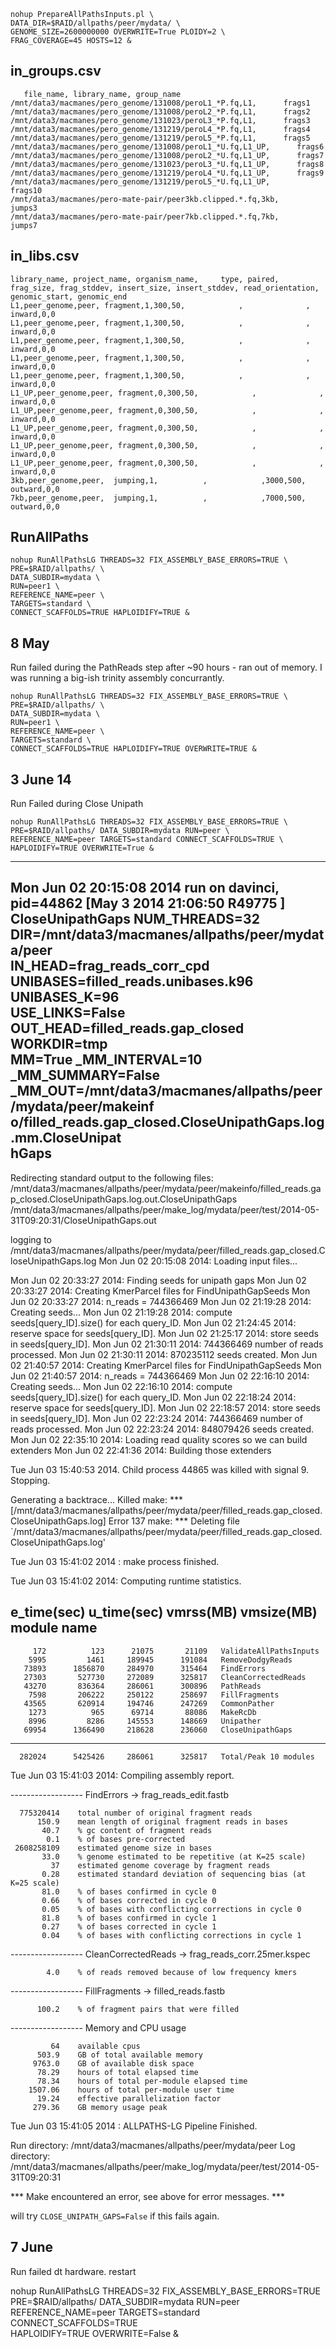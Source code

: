  	
 	
 	
 	nohup PrepareAllPathsInputs.pl \
 	DATA_DIR=$RAID/allpaths/peer/mydata/ \
 	GENOME_SIZE=2600000000 OVERWRITE=True PLOIDY=2 \
 	FRAG_COVERAGE=45 HOSTS=12 &
 	
in_groups.csv
--
       file_name, library_name, group_name
	/mnt/data3/macmanes/pero_genome/131008/peroL1_*P.fq,L1,      frags1
	/mnt/data3/macmanes/pero_genome/131008/peroL2_*P.fq,L1,      frags2
	/mnt/data3/macmanes/pero_genome/131023/peroL3_*P.fq,L1,      frags3
	/mnt/data3/macmanes/pero_genome/131219/peroL4_*P.fq,L1,      frags4
	/mnt/data3/macmanes/pero_genome/131219/peroL5_*P.fq,L1,      frags5
	/mnt/data3/macmanes/pero_genome/131008/peroL1_*U.fq,L1_UP,      frags6
	/mnt/data3/macmanes/pero_genome/131008/peroL2_*U.fq,L1_UP,      frags7
	/mnt/data3/macmanes/pero_genome/131023/peroL3_*U.fq,L1_UP,      frags8
	/mnt/data3/macmanes/pero_genome/131219/peroL4_*U.fq,L1_UP,      frags9
	/mnt/data3/macmanes/pero_genome/131219/peroL5_*U.fq,L1_UP,      frags10
	/mnt/data3/macmanes/pero-mate-pair/peer3kb.clipped.*.fq,3kb,      jumps3
	/mnt/data3/macmanes/pero-mate-pair/peer7kb.clipped.*.fq,7kb,      jumps7
	

in_libs.csv
--

	library_name, project_name, organism_name,     type, paired, frag_size, frag_stddev, insert_size, insert_stddev, read_orientation, genomic_start, genomic_end
	L1,peer_genome,peer, fragment,1,300,50,            ,              ,           inward,0,0
	L1,peer_genome,peer, fragment,1,300,50,            ,              ,           inward,0,0
	L1,peer_genome,peer, fragment,1,300,50,            ,              ,           inward,0,0
	L1,peer_genome,peer, fragment,1,300,50,            ,              ,           inward,0,0
	L1,peer_genome,peer, fragment,1,300,50,            ,              ,           inward,0,0
	L1_UP,peer_genome,peer, fragment,0,300,50,            ,              ,           inward,0,0
	L1_UP,peer_genome,peer, fragment,0,300,50,            ,              ,           inward,0,0
	L1_UP,peer_genome,peer, fragment,0,300,50,            ,              ,           inward,0,0
	L1_UP,peer_genome,peer, fragment,0,300,50,            ,              ,           inward,0,0
	L1_UP,peer_genome,peer, fragment,0,300,50,            ,              ,           inward,0,0
	3kb,peer_genome,peer,  jumping,1,          ,            ,3000,500,          outward,0,0
	7kb,peer_genome,peer,  jumping,1,          ,            ,7000,500,          outward,0,0
	


RunAllPaths
--
	nohup RunAllPathsLG THREADS=32 FIX_ASSEMBLY_BASE_ERRORS=TRUE \
 	PRE=$RAID/allpaths/ \
 	DATA_SUBDIR=mydata \
 	RUN=peer1 \
 	REFERENCE_NAME=peer \
 	TARGETS=standard \
 	CONNECT_SCAFFOLDS=TRUE HAPLOIDIFY=TRUE &
 	
8 May
--

Run failed during the PathReads step after ~90 hours - ran out of memory. I was running a big-ish trinity assembly concurrantly.

	nohup RunAllPathsLG THREADS=32 FIX_ASSEMBLY_BASE_ERRORS=TRUE \
 	PRE=$RAID/allpaths/ \
 	DATA_SUBDIR=mydata \
 	RUN=peer1 \
 	REFERENCE_NAME=peer \
 	TARGETS=standard \
 	CONNECT_SCAFFOLDS=TRUE HAPLOIDIFY=TRUE OVERWRITE=TRUE &

3 June 14
--

Run Failed during Close Unipath 

	nohup RunAllPathsLG THREADS=32 FIX_ASSEMBLY_BASE_ERRORS=TRUE \
	PRE=$RAID/allpaths/ DATA_SUBDIR=mydata RUN=peer \
	REFERENCE_NAME=peer TARGETS=standard CONNECT_SCAFFOLDS=TRUE \
	HAPLOIDIFY=TRUE OVERWRITE=True &




--------------------------------------------------------------------------------
Mon Jun 02 20:15:08 2014 run on davinci, pid=44862 [May  3 2014 21:06:50 R49775 ]
CloseUnipathGaps NUM_THREADS=32                                                \
                 DIR=/mnt/data3/macmanes/allpaths/peer/mydata/peer             \
                 IN_HEAD=frag_reads_corr_cpd                                   \
                 UNIBASES=filled_reads.unibases.k96 UNIBASES_K=96              \
                 USE_LINKS=False OUT_HEAD=filled_reads.gap_closed WORKDIR=tmp  \
                 MM=True _MM_INTERVAL=10 _MM_SUMMARY=False                     \
                 _MM_OUT=/mnt/data3/macmanes/allpaths/peer/mydata/peer/makeinf \
                 o/filled_reads.gap_closed.CloseUnipathGaps.log.mm.CloseUnipat \
                 hGaps
--------------------------------------------------------------------------------


Redirecting standard output to the following files:
/mnt/data3/macmanes/allpaths/peer/mydata/peer/makeinfo/filled_reads.gap_closed.CloseUnipathGaps.log.out.CloseUnipathGaps
/mnt/data3/macmanes/allpaths/peer/make_log/mydata/peer/test/2014-05-31T09:20:31/CloseUnipathGaps.out

logging to /mnt/data3/macmanes/allpaths/peer/mydata/peer/filled_reads.gap_closed.CloseUnipathGaps.log
Mon Jun 02 20:15:08 2014: Loading input files...

Mon Jun 02 20:33:27 2014: Finding seeds for unipath gaps
Mon Jun 02 20:33:27 2014: Creating KmerParcel files for FindUnipathGapSeeds
Mon Jun 02 20:33:27 2014: n_reads = 744366469
Mon Jun 02 21:19:28 2014: Creating seeds...
Mon Jun 02 21:19:28 2014: compute seeds[query_ID].size() for each query_ID.
Mon Jun 02 21:24:45 2014: reserve space for seeds[query_ID].
Mon Jun 02 21:25:17 2014: store seeds in seeds[query_ID].
Mon Jun 02 21:30:11 2014: 744366469 number of reads processed.
Mon Jun 02 21:30:11 2014: 870235112 seeds created.
Mon Jun 02 21:40:57 2014: Creating KmerParcel files for FindUnipathGapSeeds
Mon Jun 02 21:40:57 2014: n_reads = 744366469
Mon Jun 02 22:16:10 2014: Creating seeds...
Mon Jun 02 22:16:10 2014: compute seeds[query_ID].size() for each query_ID.
Mon Jun 02 22:18:24 2014: reserve space for seeds[query_ID].
Mon Jun 02 22:18:57 2014: store seeds in seeds[query_ID].
Mon Jun 02 22:23:24 2014: 744366469 number of reads processed.
Mon Jun 02 22:23:24 2014: 848079426 seeds created.
Mon Jun 02 22:35:10 2014: Loading read quality scores so we can build extenders
Mon Jun 02 22:41:36 2014: Building those extenders

Tue Jun 03 15:40:53 2014.  Child process 44865 was killed with signal 9. Stopping.

Generating a backtrace...
Killed
make: *** [/mnt/data3/macmanes/allpaths/peer/mydata/peer/filled_reads.gap_closed.CloseUnipathGaps.log] Error 137
make: *** Deleting file `/mnt/data3/macmanes/allpaths/peer/mydata/peer/filled_reads.gap_closed.CloseUnipathGaps.log'

Tue Jun 03 15:41:02 2014 : make process finished.

Tue Jun 03 15:41:02 2014: Computing runtime statistics.

 e_time(sec)  u_time(sec)  vmrss(MB)  vmsize(MB)   module name
--------------------------------------------------------------------------------
         172          123      21075       21109   ValidateAllPathsInputs
        5995         1461     189945      191084   RemoveDodgyReads
       73893      1856870     284970      315464   FindErrors
       27303       527730     272089      325817   CleanCorrectedReads
       43270       836364     286061      300896   PathReads
        7598       206222     250122      258697   FillFragments
       43565       620914     194746      247269   CommonPather
        1273          965      69714       88086   MakeRcDb
        8996         8286     145553      148669   Unipather
       69954      1366490     218628      236060   CloseUnipathGaps
--------------------------------------------------------------------------------
      282024      5425426     286061      325817   Total/Peak 10 modules

Tue Jun 03 15:41:03 2014: Compiling assembly report.

------------------ FindErrors -> frag_reads_edit.fastb

      775320414    total number of original fragment reads
          150.9    mean length of original fragment reads in bases
           40.7    % gc content of fragment reads
            0.1    % of bases pre-corrected
     2608258109    estimated genome size in bases
           33.0    % genome estimated to be repetitive (at K=25 scale)
             37    estimated genome coverage by fragment reads
           0.28    estimated standard deviation of sequencing bias (at K=25 scale)
           81.0    % of bases confirmed in cycle 0
           0.66    % of bases corrected in cycle 0
           0.05    % of bases with conflicting corrections in cycle 0
           81.8    % of bases confirmed in cycle 1
           0.27    % of bases corrected in cycle 1
           0.04    % of bases with conflicting corrections in cycle 1

------------------ CleanCorrectedReads -> frag_reads_corr.25mer.kspec

            4.0    % of reads removed because of low frequency kmers

------------------ FillFragments -> filled_reads.fastb

          100.2    % of fragment pairs that were filled

------------------ Memory and CPU usage

             64    available cpus
          503.9    GB of total available memory
         9763.0    GB of available disk space
          78.29    hours of total elapsed time
          78.34    hours of total per-module elapsed time
        1507.06    hours of total per-module user time
          19.24    effective parallelization factor
         279.36    GB memory usage peak



Tue Jun 03 15:41:05 2014 : ALLPATHS-LG Pipeline Finished.

Run directory: /mnt/data3/macmanes/allpaths/peer/mydata/peer
Log directory: /mnt/data3/macmanes/allpaths/peer/make_log/mydata/peer/test/2014-05-31T09:20:31

 *** Make encountered an error, see above for error messages. ***

will try `CLOSE_UNIPATH_GAPS=False` if this fails again.

7 June
--

Run failed dt hardware. restart

nohup RunAllPathsLG THREADS=32 FIX_ASSEMBLY_BASE_ERRORS=TRUE \
PRE=$RAID/allpaths/ DATA_SUBDIR=mydata RUN=peer \
REFERENCE_NAME=peer TARGETS=standard CONNECT_SCAFFOLDS=TRUE \
HAPLOIDIFY=TRUE OVERWRITE=False &
